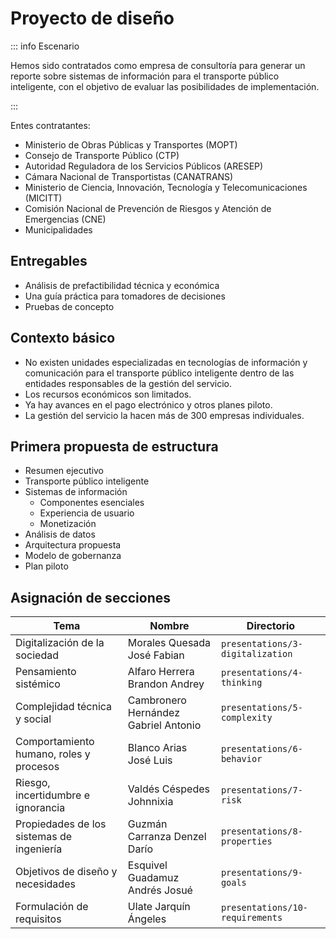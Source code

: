 # Proyecto de diseño

::: info Escenario

Hemos sido contratados como empresa de consultoría para generar un reporte sobre sistemas de información para el transporte público inteligente, con el objetivo de evaluar las posibilidades de implementación.

:::

Entes contratantes:

- Ministerio de Obras Públicas y Transportes (MOPT)
- Consejo de Transporte Público (CTP)
- Autoridad Reguladora de los Servicios Públicos (ARESEP)
- Cámara Nacional de Transportistas (CANATRANS)
- Ministerio de Ciencia, Innovación, Tecnología y Telecomunicaciones (MICITT)
- Comisión Nacional de Prevención de Riesgos y Atención de Emergencias (CNE)
- Municipalidades

## Entregables

- Análisis de prefactibilidad técnica y económica
- Una guía práctica para tomadores de decisiones
- Pruebas de concepto

## Contexto básico

- No existen unidades especializadas en tecnologías de información y comunicación para el transporte público inteligente dentro de las entidades responsables de la gestión del servicio.
- Los recursos económicos son limitados.
- Ya hay avances en el pago electrónico y otros planes piloto.
- La gestión del servicio la hacen más de 300 empresas individuales.

## Primera propuesta de estructura

- Resumen ejecutivo
- Transporte público inteligente
- Sistemas de información
  - Componentes esenciales
  - Experiencia de usuario
  - Monetización
- Análisis de datos
- Arquitectura propuesta
- Modelo de gobernanza
- Plan piloto

## Asignación de secciones

| Tema                                      | Nombre                               | Directorio                       |
| ----------------------------------------- | ------------------------------------ | -------------------------------- |
| Digitalización de la sociedad             | Morales Quesada José Fabian          | `presentations/3-digitalization` |
| Pensamiento sistémico                     | Alfaro Herrera Brandon Andrey        | `presentations/4-thinking`       |
| Complejidad técnica y social              | Cambronero Hernández Gabriel Antonio | `presentations/5-complexity`     |
| Comportamiento humano, roles y procesos   | Blanco Arias José Luis               | `presentations/6-behavior`       |
| Riesgo, incertidumbre e ignorancia        | Valdés Céspedes Johnnixia            | `presentations/7-risk`           |
| Propiedades de los sistemas de ingeniería | Guzmán Carranza Denzel Darío         | `presentations/8-properties`     |
| Objetivos de diseño y necesidades         | Esquivel Guadamuz Andrés Josué       | `presentations/9-goals`          |
| Formulación de requisitos                 | Ulate Jarquín Ángeles                | `presentations/10-requirements`  |
